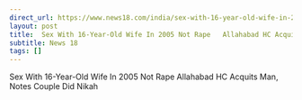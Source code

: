 ```yaml
---
direct_url: https://www.news18.com/india/sex-with-16-year-old-wife-in-2005-not-rape-allahabad-hc-acquits-man-notes-couple-did-nikah-9641340.html
layout: post
title:  Sex With 16-Year-Old Wife In 2005 Not Rape   Allahabad HC Acquits Man, Notes Couple Did Nikah
subtitle: News 18
tags: []
---
```


 Sex With 16-Year-Old Wife In 2005 Not Rape   Allahabad HC Acquits Man, Notes Couple Did Nikah

